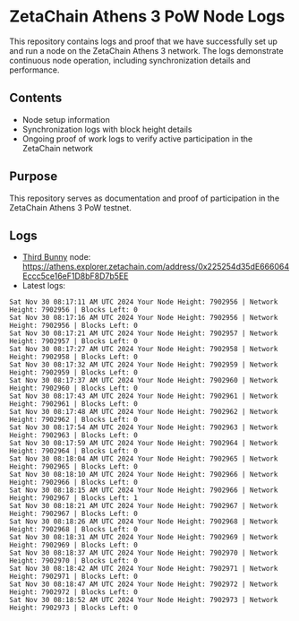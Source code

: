 # ZetaChain Athens 3 PoW Node Logs
This repository contains logs and proof that we have successfully set up and run a node on the ZetaChain Athens 3 network. The logs demonstrate continuous node operation, including synchronization details and performance.

## Contents
- Node setup information
- Synchronization logs with block height details
- Ongoing proof of work logs to verify active participation in the ZetaChain network

## Purpose
This repository serves as documentation and proof of participation in the ZetaChain Athens 3 PoW testnet.

## Logs

- [Third Bunny](https://thirdbunny.xyz/) node: https://athens.explorer.zetachain.com/address/0x225254d35dE666064Eccc5ce16eF1D8bF8D7b5EE
- Latest logs:
```
Sat Nov 30 08:17:11 AM UTC 2024 Your Node Height: 7902956 | Network Height: 7902956 | Blocks Left: 0
Sat Nov 30 08:17:16 AM UTC 2024 Your Node Height: 7902956 | Network Height: 7902956 | Blocks Left: 0
Sat Nov 30 08:17:21 AM UTC 2024 Your Node Height: 7902957 | Network Height: 7902957 | Blocks Left: 0
Sat Nov 30 08:17:27 AM UTC 2024 Your Node Height: 7902958 | Network Height: 7902958 | Blocks Left: 0
Sat Nov 30 08:17:32 AM UTC 2024 Your Node Height: 7902959 | Network Height: 7902959 | Blocks Left: 0
Sat Nov 30 08:17:37 AM UTC 2024 Your Node Height: 7902960 | Network Height: 7902960 | Blocks Left: 0
Sat Nov 30 08:17:43 AM UTC 2024 Your Node Height: 7902961 | Network Height: 7902961 | Blocks Left: 0
Sat Nov 30 08:17:48 AM UTC 2024 Your Node Height: 7902962 | Network Height: 7902962 | Blocks Left: 0
Sat Nov 30 08:17:54 AM UTC 2024 Your Node Height: 7902963 | Network Height: 7902963 | Blocks Left: 0
Sat Nov 30 08:17:59 AM UTC 2024 Your Node Height: 7902964 | Network Height: 7902964 | Blocks Left: 0
Sat Nov 30 08:18:04 AM UTC 2024 Your Node Height: 7902965 | Network Height: 7902965 | Blocks Left: 0
Sat Nov 30 08:18:10 AM UTC 2024 Your Node Height: 7902966 | Network Height: 7902966 | Blocks Left: 0
Sat Nov 30 08:18:15 AM UTC 2024 Your Node Height: 7902966 | Network Height: 7902967 | Blocks Left: 1
Sat Nov 30 08:18:21 AM UTC 2024 Your Node Height: 7902967 | Network Height: 7902967 | Blocks Left: 0
Sat Nov 30 08:18:26 AM UTC 2024 Your Node Height: 7902968 | Network Height: 7902968 | Blocks Left: 0
Sat Nov 30 08:18:31 AM UTC 2024 Your Node Height: 7902969 | Network Height: 7902969 | Blocks Left: 0
Sat Nov 30 08:18:37 AM UTC 2024 Your Node Height: 7902970 | Network Height: 7902970 | Blocks Left: 0
Sat Nov 30 08:18:42 AM UTC 2024 Your Node Height: 7902971 | Network Height: 7902971 | Blocks Left: 0
Sat Nov 30 08:18:47 AM UTC 2024 Your Node Height: 7902972 | Network Height: 7902972 | Blocks Left: 0
Sat Nov 30 08:18:52 AM UTC 2024 Your Node Height: 7902973 | Network Height: 7902973 | Blocks Left: 0
```

